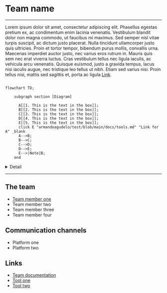 # Team name

***

Lorem ipsum dolor sit amet, consectetur adipiscing elit. Phasellus egestas pretium ex, ac condimentum enim lacinia venenatis. Vestibulum blandit dolor non magna commodo, ut faucibus mi maximus. Sed semper nisl vitae turpis suscipit, ac dictum justo placerat. Nulla tincidunt ullamcorper justo quis ultricies. Proin et tortor tempor, bibendum purus mollis, convallis urna. Maecenas imperdiet auctor justo, nec varius eros rutrum in. Mauris quis sem nec erat viverra luctus. Cras vestibulum tellus nec ligula iaculis, ac vehicula arcu venenatis. Quisque euismod, justo a gravida tempus, lacus nisi iaculis augue, nec tristique leo tellus ut nibh. Etiam sed varius nisi. Proin tellus nisi, mattis sed sagittis et, porta ac ligula [Link](docs/fileInsideDocs.md). 


```mermaid

flowchart TD;

    subgraph section [Diagram]

      A[[1. This is the text in the box]];
      B[[2. This is the text in the box]];
      C[[3. This is the text in the box]];
      D[[4. This is the text in the box]];
      E[[5. This is the text in the box]];
      click E "armandoagudelo/test/blob/main/docs/tools.md" "Link for A" _blank
      A-->B;
      B-->C;
      C-->D;
      D-->E;
      E-->|Note|B;
    end
```


<details><summary>Detail</summary>

#### Another section
<p>
Integer iaculis cursus lacus, commodo cursus lorem imperdiet eu. Quisque a dolor vestibulum, dapibus erat vitae, lacinia elit. Nam aliquam ipsum nec lacus condimentum porta. Maecenas scelerisque suscipit libero, eget sollicitudin dui eleifend sed. Suspendisse sagittis ipsum vel risus ullamcorper, non pharetra nisl fermentum. Pellentesque habitant morbi tristique senectus et netus et malesuada fames ac turpis egestas. Nulla vehicula augue vel eros malesuada, eu accumsan erat imperdiet. 
</p>
</details>

***

## The team

* [Team member one](mailto:armando.quintero@coxautoinc.com)
* Team member two
* Team member three
* Team member four

## Communication channels

* Platform one
* Platform two

## Links

* [Team documentation](README.md)
* [Tool one](docs/toolOne.md)
* [Tool two](docs/toolTwo.md)

